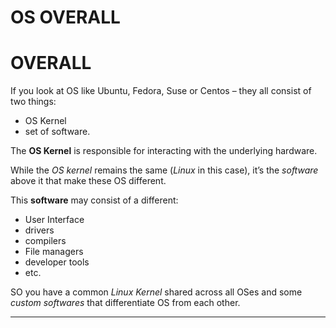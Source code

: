 # OS OVERALL



# OVERALL

If you look at OS like Ubuntu, Fedora, Suse or Centos – they all consist of two things:
  - OS Kernel 
  - set of software. 
  
The **OS Kernel** is responsible for interacting with the underlying hardware. 

While the *OS kernel* remains the same (*Linux* in this case), it’s the *software* above it that make these OS different. 

This **software** may consist of a different:
  - User Interface
  - drivers
  - compilers
  - File managers
  - developer tools
  - etc. 
  
SO you have a common *Linux Kernel* shared across all OSes and some *custom softwares* that differentiate OS from each other.

_____





































